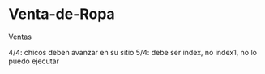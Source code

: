# Venta-de-Ropa
Ventas

4/4: chicos deben avanzar en su sitio
5/4: debe ser index, no index1, no lo puedo ejecutar

